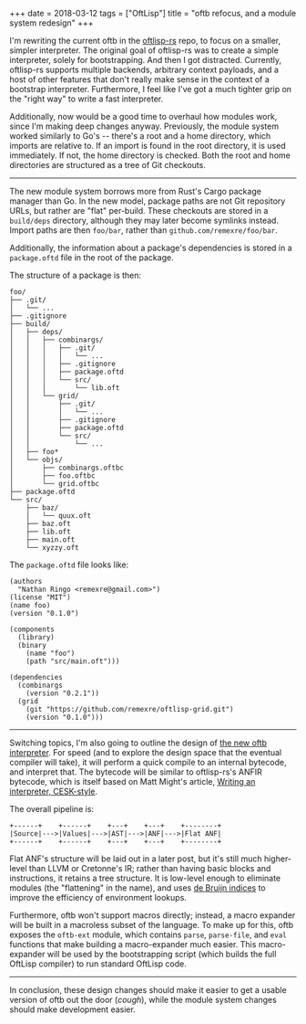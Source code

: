 +++
date = 2018-03-12
tags = ["OftLisp"]
title = "oftb refocus, and a module system redesign"
+++

I'm rewriting the current oftb in the [oftlisp-rs](https://github.com/oftlisp/oftlisp-rs) repo, to focus on a smaller, simpler interpreter.
The original goal of oftlisp-rs was to create a simple interpreter, solely for bootstrapping.
And then I got distracted.
Currently, oftlisp-rs supports multiple backends, arbitrary context payloads, and a host of other features that don't really make sense in the context of a bootstrap interpreter.
Furthermore, I feel like I've got a much tighter grip on the "right way" to write a fast interpreter.

Additionally, now would be a good time to overhaul how modules work, since I'm making deep changes anyway.
Previously, the module system worked similarly to Go's -- there's a root and a home directory, which imports are relative to.
If an import is found in the root directory, it is used immediately.
If not, the home directory is checked.
Both the root and home directories are structured as a tree of Git checkouts.

---

The new module system borrows more from Rust's Cargo package manager than Go.
In the new model, package paths are not Git repository URLs, but rather are "flat" per-build.
These checkouts are stored in a `build/deps` directory, although they may later become symlinks instead.
Import paths are then `foo/bar`, rather than `github.com/remexre/foo/bar`.

Additionally, the information about a package's dependencies is stored in a `package.oftd` file in the root of the package.

The structure of a package is then:

```
foo/
├── .git/
│   └── ...
├── .gitignore
├── build/
│   ├── deps/
│   │   ├── combinargs/
│   │   │   ├── .git/
│   │   │   │   └── ...
│   │   │   ├── .gitignore
│   │   │   ├── package.oftd
│   │   │   └── src/
│   │   │       └── lib.oft
│   │   └── grid/
│   │       ├── .git/
│   │       │   └── ...
│   │       ├── .gitignore
│   │       ├── package.oftd
│   │       └── src/
│   │           └── ...
│   ├── foo*
│   └── objs/
│       ├── combinargs.oftbc
│       ├── foo.oftbc
│       └── grid.oftbc
├── package.oftd
└── src/
    ├── baz/
    │   └── quux.oft
    ├── baz.oft
    ├── lib.oft
    ├── main.oft
    └── xyzzy.oft
```

The `package.oftd` file looks like:

```oftd
(authors
  "Nathan Ringo <remexre@gmail.com>")
(license "MIT")
(name foo)
(version "0.1.0")

(components
  (library)
  (binary
    (name "foo")
    (path "src/main.oft")))

(dependencies
  (combinargs
    (version "0.2.1"))
  (grid
    (git "https://github.com/remexre/oftlisp-grid.git")
    (version "0.1.0")))
```

---

Switching topics, I'm also going to outline the design of [the new oftb interpreter](https://github.com/oftlisp/oftb).
For speed (and to explore the design space that the eventual compiler will take), it will perform a quick compile to an internal bytecode, and interpret that.
The bytecode will be similar to oftlisp-rs's ANFIR bytecode, which is itself based on Matt Might's article, [Writing an interpreter, CESK-style](http://matt.might.net/articles/cesk-machines/).

The overall pipeline is:

```
+------+    +------+    +---+    +---+    +--------+
|Source|--->|Values|--->|AST|--->|ANF|--->|Flat ANF|
+------+    +------+    +---+    +---+    +--------+
```

Flat ANF's structure will be laid out in a later post, but it's still much higher-level than LLVM or Cretonne's IR; rather than having basic blocks and instructions, it retains a tree structure.
It is low-level enough to eliminate modules (the "flattening" in the name), and uses [de Bruijn indices](https://en.wikipedia.org/wiki/De_Bruijn_index) to improve the efficiency of environment lookups.

Furthermore, oftb won't support macros directly; instead, a macro expander will be built in a macroless subset of the language.
To make up for this, oftb exposes the `oftb-ext` module, which contains `parse`, `parse-file`, and `eval` functions that make building a macro-expander much easier.
This macro-expander will be used by the bootstrapping script (which builds the full OftLisp compiler) to run standard OftLisp code.

---

In conclusion, these design changes should make it easier to get a usable version of oftb out the door (*cough*), while the module system changes should make development easier.
